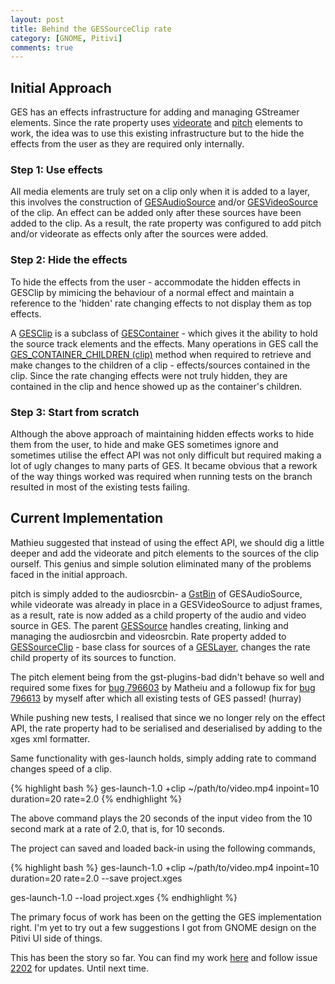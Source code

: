 ```yaml
---
layout: post
title: Behind the GESSourceClip rate
category: [GNOME, Pitivi]
comments: true
---
```


## Initial Approach

GES has an effects infrastructure for adding and managing GStreamer elements. Since the rate property uses [videorate](https://gstreamer.freedesktop.org/data/doc/gstreamer/head/gst-plugins-base-plugins/html/gst-plugins-base-plugins-videorate.html) and [pitch](https://gstreamer.freedesktop.org/data/doc/gstreamer/head/gst-plugins-bad-plugins/html/gst-plugins-bad-plugins-pitch.html) elements to work, the idea was to use this existing infrastructure but to the hide the effects from the user as they are required only internally.

### Step 1: Use effects

All media elements are truly set on a clip only when it is added to a layer, this involves the construction of [GESAudioSource](https://gstreamer.freedesktop.org/data/doc/gstreamer/head/gstreamer-editing-services/html/GESAudioSource.html) and/or [GESVideoSource](https://gstreamer.freedesktop.org/data/doc/gstreamer/head/gstreamer-editing-services/html/GESVideoSource.html) of the clip. An effect can be added only after these sources have been added to the clip. As a result, the rate property was configured to add pitch and/or videorate as effects only after the sources were added. 

### Step 2: Hide the effects

To hide the effects from the user - accommodate the hidden effects in GESClip by mimicing the behaviour of a normal effect and maintain a reference to the 'hidden' rate changing effects to not display them as top effects. 

A [GESClip](https://gstreamer.freedesktop.org/data/doc/gstreamer/head/gstreamer-editing-services/html/GESClip.html) is a subclass of [GESContainer](https://gstreamer.freedesktop.org/data/doc/gstreamer/head/gstreamer-editing-services/html/GESContainer.html) - which gives it the ability to hold the source track elements and the effects. Many operations in GES call the [GES_CONTAINER_CHILDREN (clip)](https://gstreamer.freedesktop.org/data/doc/gstreamer/head/gstreamer-editing-services/html/GESContainer.html#GES-CONTAINER-CHILDREN:CAPS) method when required to retrieve and make changes to the children of a clip - effects/sources contained in the clip. Since the rate changing effects were not truly hidden, they are contained in the clip and hence showed up as the container's children.

### Step 3: Start from scratch

Although the above approach of maintaining hidden effects works to hide them from the user, to hide and make GES sometimes ignore and sometimes utilise the effect API was not only difficult but required making a lot of ugly changes to many parts of GES. It became obvious that a rework of the way things worked was required when running tests on the branch resulted in most of the existing tests failing.  

## Current Implementation

Mathieu suggested that instead of using the effect API, we should dig a little deeper and add the videorate and pitch elements to the sources of the clip ourself. This genius and simple solution eliminated many of the problems faced in the initial approach.

pitch is simply added to the audiosrcbin- a [GstBin](https://gstreamer.freedesktop.org/data/doc/gstreamer/head/gstreamer/html/GstBin.html) of GESAudioSource, while videorate was already in place in a GESVideoSource to adjust frames, as a result, rate is now added as a child property of the audio and video source in GES. The parent [GESSource](https://gstreamer.freedesktop.org/data/doc/gstreamer/head/gstreamer-editing-services/html/GESSource.html) handles creating, linking and managing the audiosrcbin and videosrcbin. Rate property added to [GESSourceClip](https://gstreamer.freedesktop.org/data/doc/gstreamer/head/gstreamer-editing-services/html/GESSourceClip.html) - base class for sources of a [GESLayer](https://gstreamer.freedesktop.org/data/doc/gstreamer/head/gstreamer-editing-services/html/GESLayer.html), changes the rate child property of its sources to function.

The pitch element being from the gst-plugins-bad didn't behave so well and required some fixes for [bug 796603](https://bugzilla.gnome.org/show_bug.cgi?id=796603) by Matheiu and a followup fix for [bug 796613](https://bugzilla.gnome.org/show_bug.cgi?id=796613) by myself after which all existing tests of GES passed! (hurray)

While pushing new tests, I realised that since we no longer rely on the effect API, the rate property had to be serialised and deserialised by adding to the xges xml formatter. 

Same functionality with ges-launch holds, simply adding rate to command changes speed of a clip.

{% highlight bash %}
ges-launch-1.0 +clip ~/path/to/video.mp4 inpoint=10 duration=20 rate=2.0
{% endhighlight %}

The above command plays the 20 seconds of the input video from the 10 second mark at a rate of 2.0, that is, for 10 seconds.

The project can saved and loaded back-in using the following commands, 

{% highlight bash %}
ges-launch-1.0 +clip ~/path/to/video.mp4 inpoint=10 duration=20 rate=2.0 --save project.xges

ges-launch-1.0 --load project.xges
{% endhighlight %}

The primary focus of work has been on the getting the GES implementation right. I'm yet to try out a few suggestions I got from GNOME design on the Pitivi UI side of things.

This has been the story so far. You can find my work [here](https://gitlab.gnome.org/suhas2go/gst-editing-services/merge_requests/1) and follow issue [2202](https://gitlab.gnome.org/GNOME/pitivi/issues/2202) for updates. Until next time.




